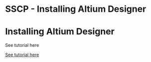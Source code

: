 # SSCP - Installing Altium Designer

# Installing Altium Designer

See tutorial here

[See tutorial here](/home/sscp-2020-2021/electrical-2020-2021/electrical-fundamentals/altium-designer-installation)


